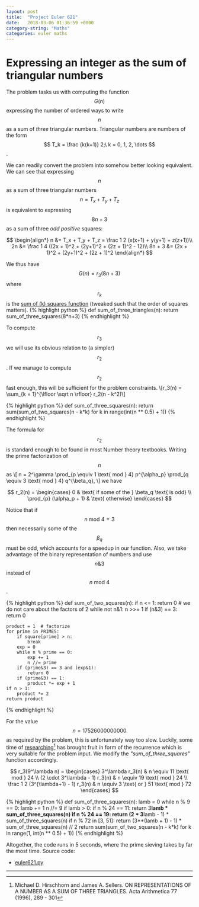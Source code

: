 ```yaml
---
layout: post
title:  "Project Euler 621"
date:   2018-03-06 01:36:59 +0000
category-string: "Maths"
categories: euler maths
---
```

# Expressing an integer as the sum of triangular numbers

The problem tasks us with computing the function $$ G(n) $$ expressing the number of ordered ways to write $$ n $$ as a sum of _three_ triangular numbers. Triangular numbers are numbers of the form $$ T_k = \frac {k(k+1)} 2;\ k = 0, 1, 2, \dots $$.

We can readily convert the problem into somehow better looking equivalent. We can see that expressing $$ n $$ as a sum of three triangular numbers $$ n = T_x + T_y + T_z $$ is equivalent to expressing $$ 8n + 3 $$ as a sum of three _odd positive_ squares:

$$ \begin{align*}
    n &= T_x + T_y + T_z =  \frac 1 2 (x(x+1) + y(y+1) + z(z+1))\\
    2n &= \frac 1 4 ((2x + 1)^2 + (2y+1)^2 + (2z + 1)^2 - 12)\\
    8n + 3 &= (2x + 1)^2 + (2y+1)^2 + (2z + 1)^2
\end{align*}
$$

We thus have $$ G(n) = r_3(8n + 3) $$ where $$ r_k $$ is the [sum of (k) squares function](http://mathworld.wolfram.com/SumofSquaresFunction.html) (tweaked such that the order of squares matters).
{% highlight python %}
def sum_of_three_triangles(n):
    return sum_of_three_squares(8*n+3)
{% endhighlight %}

To compute $$ r_3 $$ we will use its obvious relation to (a simpler) $$ r_2 $$. If we manage to compute $$ r_2 $$ fast enough, this will be sufficient for the problem constraints.
\\[r_3(n) = \sum_{k = 1}^{\lfloor \sqrt n \rfloor} r_2(n - k^2)\\]

{% highlight python %}
def sum_of_three_squares(n):
    return sum(sum_of_two_squares(n - k*k) for k in range(int(n ** 0.5) + 1))
{% endhighlight %}

The formula for $$ r_2 $$ is standard enough to be found in most Number theory textbooks. Writing the prime factorization of $$ n $$ as \\[ n = 2^\gamma \prod_{p \equiv 1 \text{ mod } 4} p^{\alpha_p} \prod_{q \equiv 3 \text{ mod } 4} q^{\beta_q}, \\]
we have

$$ r_2(n) =
  \begin{cases}
  0 & \text{ if some of the } \beta_q \text{ is odd} \\
  \prod_{p} (\alpha_p + 1) & \text{ otherwise}
  \end{cases}
$$

Notice that if $$ n \text{ mod } 4 = 3 $$ then necessarily some of the $$ \beta_q $$ must be odd, which accounts for a speedup in our function. Also, we take advantage of the binary representation of numbers and use $$ n \& 3 $$ instead of $$ n \text{ mod } 4  $$.

{% highlight python %}
def sum_of_two_squares(n):
    if n <= 1: return 0
    # we do not care about the factors of 2
    while not n&1: n >>= 1
    if (n&3) == 3: return 0

    product = 1  # factorize
    for prime in PRIMES:
        if square[prime] > n:
            break
        exp = 0
        while n % prime == 0:
            exp += 1
            n //= prime
        if (prime&3) == 3 and (exp&1):
            return 0
        if (prime&3) == 1:
            product *= exp + 1
    if n > 1:
        product *= 2
    return product
{% endhighlight %}

For the value $$ n = 17526000000000 $$ as required by the problem, this is unfortunately way too slow. Luckily, some time of [researching](http://www.personal.psu.edu/jxs23/p7.pdf)[^1] has brought fruit in form of the recurrence which is very suitable for the problem input. We modify the _"sum_of_three_squares"_ function accordingly.

$$
  r_3(9^\lambda n) =
  \begin{cases}
    3^\lambda r_3(n) & n \equiv 11 \text{ mod } 24 \\
    (2 \cdot 3^\lambda - 1) r_3(n) & n \equiv 19 \text{ mod } 24 \\
    \frac 1 2 (3^{\lambda+1} - 1) r_3(n) & n \equiv 3 \text{ or } 51 \text{ mod } 72
  \end{cases}
$$

{% highlight python %}
def sum_of_three_squares(n):
    lamb = 0
    while n % 9 == 0:
        lamb += 1
        n //= 9
    if lamb > 0:
        if n % 24 == 11:
            return 3**lamb * sum_of_three_squares(n)
        if n % 24 == 19:
            return (2 * 3**lamb - 1) * sum_of_three_squares(n)
        if n % 72 in [3, 51]:
            return (3**(lamb + 1) - 1) * sum_of_three_squares(n) // 2
    return sum(sum_of_two_squares(n - k*k) for k in range(1, int(n ** 0.5) + 1))
{% endhighlight %}

Altogether, the code runs in 5 seconds, where the prime sieving takes by far the most time. Source code:

- [euler621.py](/assets/code/euler621.py)

___
[^1]: Michael D. Hirschhorn and James A. Sellers. ON REPRESENTATIONS OF A NUMBER AS A SUM OF THREE TRIANGLES. Acta Arithmetica 77 (1996), 289 - 301

